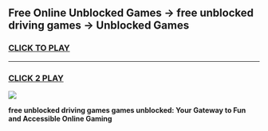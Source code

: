 
## Free Online Unblocked Games → free unblocked driving games → Unblocked Games
<h3>
<a href="https://premium.freeplayer.one?title=free_unblocked_driving_games&ref=21F">CLICK TO PLAY</a></h3>
<hr>

<h3>
<a href="https://premium.freeplayer.one?title=free_unblocked_driving_games&ref=21F">CLICK 2 PLAY</a>
  
</h3>

<a href="https://premium.freeplayer.one?title=free_unblocked_driving_games&ref=21F/"><img src="https://clearcache.store/games.png"></a>


**free unblocked driving games games unblocked: Your Gateway to Fun and Accessible Online Gaming**

